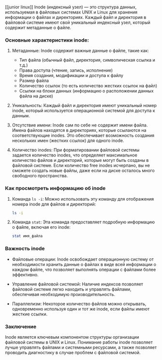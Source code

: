 [[junior linux]]
Inode (индексный узел) — это структура данных, используемая в файловых системах UNIX и Linux для хранения информации о файлах и директориях. Каждый файл и директория в файловой системе имеют свой уникальный индексный узел, который содержит метаданные о файле.

### Основные характеристики inode:

1. Метаданные: Inode содержит важные данные о файле, такие как:
   - Тип файла (обычный файл, директория, символическая ссылка и т.д.)
   - Права доступа (чтение, запись, исполнение)
   - Время создания, модификации и доступа к файлу
   - Размер файла
   - Количество ссылок (то есть количество жестких ссылок на файл)
   - Ссылки на блоки данных (информацию о расположении данных файла на диске)

2. Уникальность: Каждый файл и директория имеют уникальный номер inode, который используется операционной системой для доступа к данным.

3. Отсутствие имени: Inode сам по себе не содержит имени файла. Имена файлов находятся в директориях, которые ссылаются на соответствующие inodes. Это обеспечивает возможность создания нескольких имен (жестких ссылок) для одного inode.

4. Количество inodes: При форматировании файловой системы задается количество inodes, что определяет максимальное количество файлов и директорий, которые могут быть созданы в файловой системе. Если количество free inodes исчерпано, вы не сможете создать новые файлы, даже если на диске осталось много свободного пространства.

### Как просмотреть информацию об inode

1. Команда `ls -i`: Можно использовать эту команду для отображения номера inode для файлов и директорий:

   ```bash
   ls -i
   ```

2. Команда `stat`: Эта команда предоставляет подробную информацию о файле, включая его inode:

   ```bash
   stat имя_файла
   ```

### Важность inode

- Файловые операции: Inode освобождает операционную систему от необходимости хранить данные о файлах в виде всей информации о каждом файле, что позволяет выполнять операции с файлами более эффективно.
  
- Управление файловой системой: Наличие индексов позволяет файловой системе легко находить и управлять файлами, обеспечивая необходимую производительность.

- Параллелизм: Некоторое количество файлов можно открывать, одновременно используя один и тот же inode, если файлы имеют жесткие ссылки.

### Заключение

Inode является ключевым компонентом структуры организации файловой системы в UNIX и Linux. Понимание работы inode позволяет лучше управлять файлами и системными ресурсами, а также позволяет проводить диагностику в случае проблем с файловой системой.